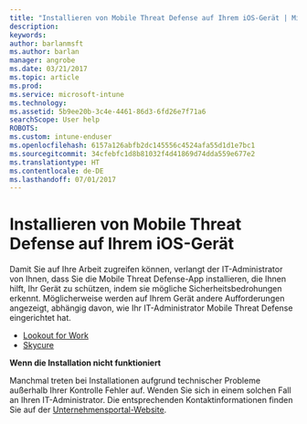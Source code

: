 ```yaml
---
title: "Installieren von Mobile Threat Defense auf Ihrem iOS-Gerät | Microsoft-Dokumentation"
description: 
keywords: 
author: barlanmsft
ms.author: barlan
manager: angrobe
ms.date: 03/21/2017
ms.topic: article
ms.prod: 
ms.service: microsoft-intune
ms.technology: 
ms.assetid: 5b9ee20b-3c4e-4461-86d3-6fd26e7f71a6
searchScope: User help
ROBOTS: 
ms.custom: intune-enduser
ms.openlocfilehash: 6157a126abfb2dc145556c4524afa55d1d1e7bc1
ms.sourcegitcommit: 34cfebfc1d8b81032f4d41869d74dda559e677e2
ms.translationtype: HT
ms.contentlocale: de-DE
ms.lasthandoff: 07/01/2017
---
```

# <a name="you-need-to-install-mobile-threat-defense-on-your-ios-device"></a>Installieren von Mobile Threat Defense auf Ihrem iOS-Gerät

Damit Sie auf Ihre Arbeit zugreifen können, verlangt der IT-Administrator von Ihnen, dass Sie die Mobile Threat Defense-App installieren, die Ihnen hilft, Ihr Gerät zu schützen, indem sie mögliche Sicherheitsbedrohungen erkennt. Möglicherweise werden auf Ihrem Gerät andere Aufforderungen angezeigt, abhängig davon, wie Ihr IT-Administrator Mobile Threat Defense eingerichtet hat.

* [Lookout for Work](you-are-prompted-to-install-lookout-for-work-ios.md)
* [Skycure](you-are-prompted-to-install-skycure-ios.md)

**Wenn die Installation nicht funktioniert**

Manchmal treten bei Installationen aufgrund technischer Probleme außerhalb Ihrer Kontrolle Fehler auf. Wenden Sie sich in einem solchen Fall an Ihren IT-Administrator. Die entsprechenden Kontaktinformationen finden Sie auf der [Unternehmensportal-Website](http://portal.manage.microsoft.com).

